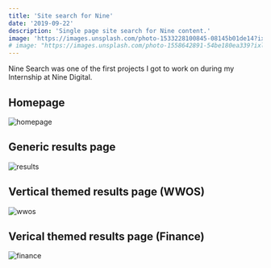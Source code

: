 ```yaml
---
title: 'Site search for Nine'
date: '2019-09-22'
description: 'Single page site search for Nine content.'
image: 'https://images.unsplash.com/photo-1533228100845-08145b01de14?ixlib=rb-1.2.1&ixid=eyJhcHBfaWQiOjEyMDd9&auto=format&fit=crop&w=756&q=80'
# image: "https://images.unsplash.com/photo-1558642891-54be180ea339?ixlib=rb-1.2.1&ixid=eyJhcHBfaWQiOjEyMDd9&auto=format&fit=crop&w=668&q=80"
---
```


Nine Search was one of the first projects I got to work on during my Internship at Nine Digital.

## Homepage

![homepage](https://i.imgur.com/4AE6iJw.png)

## Generic results page

![results](https://i.imgur.com/rPSLdrj.png)

## Vertical themed results page (WWOS)

![wwos](https://i.imgur.com/hKm9RuT.png)

## Verical themed results page (Finance)

![finance](https://i.imgur.com/rABz332.png)
